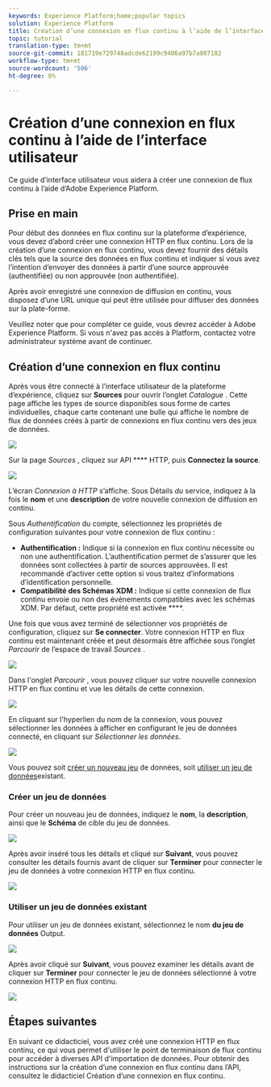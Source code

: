 ```yaml
---
keywords: Experience Platform;home;popular topics
solution: Experience Platform
title: Création d’une connexion en flux continu à l’aide de l’interface utilisateur
topic: tutorial
translation-type: tm+mt
source-git-commit: 181719e729748adcde62199c9406a97b7a807182
workflow-type: tm+mt
source-wordcount: '506'
ht-degree: 0%

---
```



# Création d’une connexion en flux continu à l’aide de l’interface utilisateur

Ce guide d’interface utilisateur vous aidera à créer une connexion de flux continu à l’aide d’Adobe Experience Platform.

## Prise en main

Pour début des données en flux continu sur la plateforme d’expérience, vous devez d’abord créer une connexion HTTP en flux continu. Lors de la création d’une connexion en flux continu, vous devez fournir des détails clés tels que la source des données en flux continu et indiquer si vous avez l’intention d’envoyer des données à partir d’une source approuvée (authentifiée) ou non approuvée (non authentifiée).

Après avoir enregistré une connexion de diffusion en continu, vous disposez d’une URL unique qui peut être utilisée pour diffuser des données sur la plate-forme.

Veuillez noter que pour compléter ce guide, vous devrez accéder à Adobe Experience Platform. Si vous n&#39;avez pas accès à Platform, contactez votre administrateur système avant de continuer.

## Création d’une connexion en flux continu

Après vous être connecté à l’interface utilisateur de la plateforme d’expérience, cliquez sur **Sources** pour ouvrir l’onglet *Catalogue* . Cette page affiche les types de source disponibles sous forme de cartes individuelles, chaque carte contenant une bulle qui affiche le nombre de flux de données créés à partir de connexions en flux continu vers des jeux de données.

![](../images/streaming-ingestion/ui/click-sources.png)

Sur la page *Sources* , cliquez sur API **** HTTP, puis **Connectez la source**.

![](../images/streaming-ingestion/ui/click-connect-source.png)

L’écran *Connexion à HTTP* s’affiche. Sous Détails *du* service, indiquez à la fois le **nom** et une **description** de votre nouvelle connexion de diffusion en continu.

Sous *Authentification* du compte, sélectionnez les propriétés de configuration suivantes pour votre connexion de flux continu :

- **Authentification :** Indique si la connexion en flux continu nécessite ou non une authentification. L’authentification permet de s’assurer que les données sont collectées à partir de sources approuvées. Il est recommandé d’activer cette option si vous traitez d’informations d’identification personnelle.
- **Compatibilité des Schémas XDM :** Indique si cette connexion de flux continu envoie ou non des événements compatibles avec les schémas XDM. Par défaut, cette propriété est activée ****.

Une fois que vous avez terminé de sélectionner vos propriétés de configuration, cliquez sur **Se connecter**. Votre connexion HTTP en flux continu est maintenant créée et peut désormais être affichée sous l’onglet *Parcourir* de l’espace de travail *Sources* .

![](../images/streaming-ingestion/ui/http-sources-details.png)

Dans l&#39;onglet *Parcourir* , vous pouvez cliquer sur votre nouvelle connexion HTTP en flux continu et vue les détails de cette connexion.

![](../images/streaming-ingestion/ui/browse-sources.png)

En cliquant sur l&#39;hyperlien du nom de la connexion, vous pouvez sélectionner les données à afficher en configurant le jeu de données connecté, en cliquant sur *Sélectionner les données*.

![](../images/streaming-ingestion/ui/select-data.png)

Vous pouvez soit [créer un nouveau jeu](#create-a-new-dataset) de données, soit [utiliser un jeu de données](#use-an-existing-dataset)existant.

### Créer un jeu de données

Pour créer un nouveau jeu de données, indiquez le **nom**, la **description**, ainsi que le **Schéma** de cible du jeu de données.

![](../images/streaming-ingestion/ui/create-new-dataset.png)

Après avoir inséré tous les détails et cliqué sur **Suivant**, vous pouvez consulter les détails fournis avant de cliquer sur **Terminer** pour connecter le jeu de données à votre connexion HTTP en flux continu.

![](../images/streaming-ingestion/ui/review-create-new-dataset.png)

### Utiliser un jeu de données existant

Pour utiliser un jeu de données existant, sélectionnez le nom **du jeu de données** Output.

![](../images/streaming-ingestion/ui/use-existing-dataset.png)

Après avoir cliqué sur **Suivant**, vous pouvez examiner les détails avant de cliquer sur **Terminer** pour connecter le jeu de données sélectionné à votre connexion HTTP en flux continu.

![](../images/streaming-ingestion/ui/review-existing-dataset.png)

## Étapes suivantes

En suivant ce didacticiel, vous avez créé une connexion HTTP en flux continu, ce qui vous permet d&#39;utiliser le point de terminaison de flux continu pour accéder à diverses API d&#39;importation de données. Pour obtenir des instructions sur la création d’une connexion en flux continu dans l’API, consultez le didacticiel [](../tutorials/create-streaming-connection.md)Création d’une connexion en flux continu.
